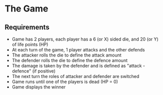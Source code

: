 # The Game

## Requirements

- Game has 2 players, each player has a 6 (or X) sided die, and 20 (or Y) of life points (HP)
- At each turn of the game, 1 player attacks and the other defends
- The attacker rolls the die to define the attack amount
- The defender rolls the die to define the defence amount
- The damage is taken by the defender and is defined as "attack - defence" (if positive) 
- The next turn the roles of attacker and defender are switched
- Game runs until one of the players is dead (HP = 0)
- Game displays the winner